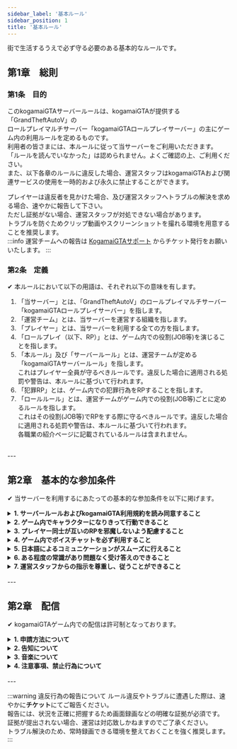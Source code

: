 ```yaml
---
sidebar_label: '基本ルール'
sidebar_position: 1
title: '基本ルール'
---
```


街で生活するうえで必ず守る必要のある基本的なルールです。

## 第1章　総則

### 第1条　目的

このkogamaiGTAサーバールールは、kogamaiGTAが提供する「GrandTheftAutoV」の<br/>
ロールプレイマルチサーバー「kogamaiGTAロールプレイサーバー」の主にゲーム内の利用ルールを定めるものです。<br/>
利用者の皆さまには、本ルールに従って当サーバーをご利用いただきます。<br/>
「ルールを読んでいなかった」は認められません。よくご確認の上、ご利用ください。<br/>
また、以下各章のルールに違反した場合、運営スタッフはkogamaiGTAおよび関連サービスの使用を一時的および永久に禁止することができます。

プレイヤーは違反者を見かけた場合、及び運営スタッフへトラブルの解決を求める場合、速やかに報告して下さい。<br/>
ただし証拠がない場合、運営スタッフが対処できない場合があります。<br/>
トラブルを防ぐためクリップ動画やスクリーンショットを撮れる環境を用意することを推奨します。<br/>
:::info 運営チームへの報告は
 [KogamaiGTAサポート](https://discord.gg/9tGUMSR8rK) からチケット発行をお願いいたします。
:::

### 第2条　定義
✔ 本ルールにおいて以下の用語は、それぞれ以下の意味を有します。

1. 「当サーバー」とは、「GrandTheftAutoV」のロールプレイマルチサーバー「kogamaiGTAロールプレイサーバー」を指します。
2. 「運営チーム」とは、当サーバーを運営する組織を指します。
3. 「プレイヤー」とは、当サーバーを利用する全ての方を指します。
4. 「ロールプレイ（以下、RP）」とは、ゲーム内での役割(JOB等)を演じることを指します。
5. 「本ルール」及び「サーバールール」とは、運営チームが定める「kogamaiGTAサーバールール」を指します。<br/>
これはプレイヤー全員が守るべきルールです。違反した場合に適用される処罰や警告は、本ルールに基づいて行われます。
6. 「犯罪RP」とは、ゲーム内での犯罪行為をRPすることを指します。
7. 「ロールルール」とは、運営チームがゲーム内での役割(JOB等)ごとに定めるルールを指します。<br/>
これはその役割(JOB等)でRPをする際に守るべきルールです。違反した場合に適用される処罰や警告は、本ルールに基づいて行われます。<br/>
各職業の紹介ページに記載されているルールは含まれません。

<br/>
---

## 第2章　基本的な参加条件
✔ 当サーバーを利用するにあたっての基本的な参加条件を以下に掲げます。

<details>
<summary><strong>1. サーバールールおよびkogamaiGTA利用規約を読み同意すること</strong></summary>
<div>
サーバールールおよびkogamai利用規約はプレイヤー同士でマナーを共通認識していただく最低限のガイドラインです。<br/>
これらを読んで理解し、同意することが必須条件です。また全てのルールやマナーが事細かく記載されているわけではありません。<br/>
足りない部分はプレイヤーの皆様それぞれのマナーやモラルで補っていただく必要があります。
</div>
</details>

<details>
<summary><strong>2. ゲーム内でキャラクターになりきって行動できること</strong></summary>
<div>
本サーバーはロールプレイサーバーです。<br/>
プレイヤーそれぞれが自分の役をきめ、そのキャラクターになりきってプレイすることが必須条件です。
</div>
</details>

<details>
<summary><strong>3. プレイヤー同士が互いのRPを邪魔しないよう配慮すること</strong></summary>
<div>
プレイヤー同士、相手もロールプレイをしているということを常に頭の片隅に置いておいて下さい。<br/>
他のプレイヤーもロールプレイを楽しんでいます。その楽しさを損なわないよう、モラルとマナーに配慮した行動をすることが必須条件です。
</div>
</details>

<details>
<summary><strong>4. ゲーム内でボイスチャットを必ず利用すること</strong></summary>
<div>
ロールプレイを行う上でコミュニケーションは不可欠です。<br/>
テキストチャットの使用は禁止されているため、ボイスチャットを使用して他のプレイヤーとコミュニケーションを取れることが必須条件です。
</div>
</details>

<details>
<summary><strong>5. 日本語によるコミュニケーションがスムーズに行えること</strong></summary>
<div>
サーバーの主要なコミュニケーションは日本語で行われます。そのため、日本語でのコミュニケーションがスムーズに行えることが必須条件です。
</div>
</details>

<details>
<summary><strong>6. ある程度の常識があり問題なく受け答えのできること</strong></summary>
<div>
「常識がない」や「受け答えができない」などのRPは認められません。
</div>
</details>

<details>
<summary><strong>7. 運営スタッフからの指示を尊重し、従うことができること</strong></summary>
<div>
サーバーの安全性と楽しさ、平等性を保つためには、運営スタッフの指示に従うことが必須条件です。
</div>
</details>

<br/>
---

## 第2章　配信
✔ kogamaiGTAゲーム内での配信は許可制となっております。<br/>

<details>
<summary><strong>1. 申請方法について</strong></summary>
<div>
ゲーム内で配信を希望する方は、kogamaiGTAサポートでその他の内容に関するお問い合わせを選択し、<br/>
お問い合わせの内容にチャンネルアドレス(URL)など配信場所がわかるものを記載し申請して下さい。<br/>
内容を確認し、配信者のロールをつけさせていただきます。
</div>
</details>

<details>
<summary><strong>2. 告知について</strong></summary>
<div>
配信時には配信告知チャンネル(⁠🔔｜配信告知 )でキャラクター名とともに配信する旨の告知をお願いします。
</div>
</details>

<details>
<summary><strong>3. 音楽について</strong></summary>
<div>
ゲーム内のスマートフォン等でYoutubeから音楽を流すことができます。<br/>
この音楽が配信にのってしまうと著作権を侵害してしまう恐れがあるため音楽を聞こえないように変更する事をお勧めします。<br/>
チャットで /streamermode と入力することでスマホからの音楽を聞こえないように変更できます。再度同じコマンドで戻すことができます。
</div>
</details>

<details>
<summary><strong>4. 注意事項、禁止行為について</strong></summary>
<div>
ゴースティングには十分気をつけていただき、発見した際には運営に報告してください。<br/>
コメント欄、チャット等での会話はメタゲーミングにならないよう配信者の責任で管理してください。<br/>
ゲーム内で得られない情報を配信に載せることは禁止です。
</div>
</details>

<br/>
---

:::warning 違反行為の報告について
ルール違反やトラブルに遭遇した際は、速やかに<strong>チケット</strong>にてご報告ください。<br/>
報告には、状況を正確に把握するため画面録画などの明確な証拠が必須です。<br/>
証拠が提出されない場合、運営は対応致しかねますのでご了承ください。<br/>
トラブル解決のため、常時録画できる環境を整えておくことを強く推奨します。
:::

